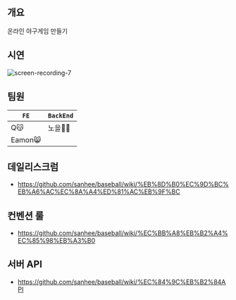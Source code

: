## 개요
온라인 야구게임 만들기


## 시연
![screen-recording-_7_](https://user-images.githubusercontent.com/68339352/117411226-539c6380-af4e-11eb-95f9-dba98c08f309.gif)


## 팀원
|`FE`|`BackEnd`|
|---|---|
|Q😽|노을🤷‍♂️|
|Eamon😸||


## 데일리스크럼
- https://github.com/sanhee/baseball/wiki/%EB%8D%B0%EC%9D%BC%EB%A6%AC%EC%8A%A4%ED%81%AC%EB%9F%BC

## 컨벤션 룰
- https://github.com/sanhee/baseball/wiki/%EC%BB%A8%EB%B2%A4%EC%85%98%EB%A3%B0

## 서버 API
- https://github.com/sanhee/baseball/wiki/%EC%84%9C%EB%B2%84API

